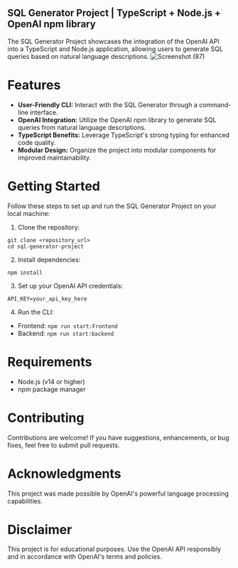 ## SQL Generator Project | TypeScript + Node.js + OpenAI npm library
The SQL Generator Project showcases the integration of the OpenAI API into a TypeScript and Node.js application, allowing users to generate SQL queries based on natural language descriptions.
![Screenshot (87)](https://github.com/MohitGururani/sql-generator/assets/88389599/afc76820-4a7e-4b84-b843-4e6a3dbca8bf)

# Features
- **User-Friendly CLI:** Interact with the SQL Generator through a command-line interface.
- **OpenAI Integration:** Utilize the OpenAI npm library to generate SQL queries from natural language descriptions.
- **TypeScript Benefits:** Leverage TypeScript's strong typing for enhanced code quality.
- **Modular Design:** Organize the project into modular components for improved maintainability.


# Getting Started
Follow these steps to set up and run the SQL Generator Project on your local machine:
1. Clone the repository:
```
git clone <repository_url>
cd sql-generator-project
```
2. Install dependencies:
```
npm install
```
3. Set up your OpenAI API credentials:
```
API_KEY=your_api_key_here
```
4. Run the CLI:
 - Frontend: ``` npm run start:Frontend ```
 - Backend: ``` npm run start:backend ```

# Requirements
- Node.js (v14 or higher)
- npm package manager

# Contributing
Contributions are welcome! If you have suggestions, enhancements, or bug fixes, feel free to submit pull requests.

# Acknowledgments
This project was made possible by OpenAI's powerful language processing capabilities.

# Disclaimer
This project is for educational purposes. Use the OpenAI API responsibly and in accordance with OpenAI's terms and policies.
